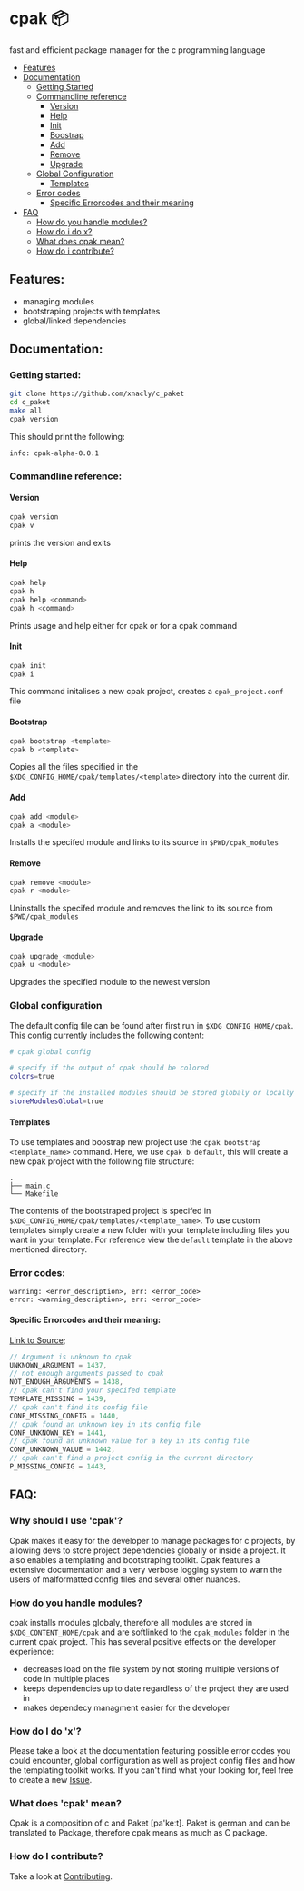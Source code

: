 # cpak 📦
fast and efficient package manager for the c programming language

- [Features](#features)
- [Documentation](#documentation)
  - [Getting Started](#getting-started)
  - [Commandline reference](#commandline-reference)
    - [Version](#version)
    - [Help](#help)
    - [Init](#init)
    - [Boostrap](#bootstrap)
    - [Add](#add)
    - [Remove](#remove)
    - [Upgrade](#upgrade)
  - [Global Configuration](#global-configuration)
    - [Templates](#templates)
  - [Error codes](#error-codes)
    - [Specific Errorcodes and their meaning](#specific-errorcodes-and-their-meaning)
- [FAQ](#faq=)
  - [How do you handle modules?](#how-do-you-handle-modules)
  - [How do i do x?](#how-do-i-do-x)
  - [What does cpak mean?](#what-does-cpak-mean)
  - [How do i contribute?](#how-do-i-contribute)

## Features:
- managing modules
- bootstraping projects with templates 
- global/linked dependencies 

## Documentation:
### Getting started:

```sh
git clone https://github.com/xnacly/c_paket
cd c_paket
make all
cpak version
```
This should print the following:
```
info: cpak-alpha-0.0.1
```

### Commandline reference:

#### Version
```bash
cpak version
cpak v
```
prints the version and exits

#### Help
```bash
cpak help
cpak h
cpak help <command>
cpak h <command>
```
Prints usage and help either for cpak or for a cpak command

#### Init
```bash
cpak init
cpak i
```
This command initalises a new cpak project, creates a `cpak_project.conf` file

#### Bootstrap
```bash
cpak bootstrap <template>
cpak b <template>
```
Copies all the files specified in the `$XDG_CONFIG_HOME/cpak/templates/<template>` directory into the current dir.

#### Add
```bash
cpak add <module>
cpak a <module>
```
Installs the specifed module and links to its source in `$PWD/cpak_modules`

#### Remove
```bash
cpak remove <module>
cpak r <module>
```
Uninstalls the specifed module and removes the link to its source from `$PWD/cpak_modules`

#### Upgrade
```bash
cpak upgrade <module>
cpak u <module>
```
Upgrades the specified module to the newest version

### Global configuration
The default config file can be found after first run in `$XDG_CONFIG_HOME/cpak`. This config currently includes the following content:

```bash
# cpak global config

# specify if the output of cpak should be colored
colors=true

# specify if the installed modules should be stored globaly or locally
storeModulesGlobal=true
```

#### Templates
To use templates and boostrap new project use the `cpak bootstrap <template_name>` command.
Here, we use `cpak b default`, this will create a new cpak project with the following file structure:

```
.
├── main.c
└── Makefile
```

The contents of the bootstraped project is specifed in `$XDG_CONFIG_HOME/cpak/templates/<template_name>`.
To use custom templates simply create a new folder with your template including files you want in your template.
For reference view the `default` template in the above mentioned directory.

### Error codes:

```
warning: <error_description>, err: <error_code>
error: <warning_description>, err: <error_code>
```

#### Specific Errorcodes and their meaning:

[Link to Source](https://github.com/xNaCly/c_paket/blob/master/src/core/cpak_utils.h#L12-L30=);

```c
// Argument is unknown to cpak
UNKNOWN_ARGUMENT = 1437,
// not enough arguments passed to cpak 
NOT_ENOUGH_ARGUMENTS = 1438,
// cpak can't find your specifed template
TEMPLATE_MISSING = 1439,
// cpak can't find its config file
CONF_MISSING_CONFIG = 1440,
// cpak found an unknown key in its config file
CONF_UNKNOWN_KEY = 1441,
// cpak found an unknown value for a key in its config file
CONF_UNKNOWN_VALUE = 1442,
// cpak can't find a project config in the current directory
P_MISSING_CONFIG = 1443,
```

## FAQ:
### Why should I use 'cpak'?
Cpak makes it easy for the developer to manage packages for c projects, by allowing devs to store project dependencies globally or inside a project.
It also enables a templating and bootstraping toolkit. Cpak features a extensive documentation and a very verbose logging system to warn the users of malformatted config files and several other nuances.

### How do you handle modules?
cpak installs modules globaly, therefore all modules are stored in `$XDG_CONTENT_HOME/cpak` and are softlinked to the `cpak_modules` folder in the current cpak project.
This has several positive effects on the developer experience:

- decreases load on the file system by not storing multiple versions of code in multiple places
- keeps dependencies up to date regardless of the project they are used in
- makes dependecy managment easier for the developer

### How do I do 'x'?
Please take a look at the documentation featuring possible error codes you could encounter, global configuration as well as project config files and how the templating toolkit works.
If you can't find what your looking for, feel free to create a new [Issue](https://github.com/xNaCly/c_paket/issues).

### What does 'cpak' mean?
Cpak is a composition of c and Paket [pa'keːt]. Paket is german and can be translated to Package, therefore cpak means as much as C package.

### How do I contribute?
Take a look at [Contributing](/CONTRIBUTING.md).
